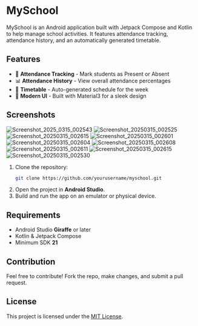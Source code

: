 # MySchool

MySchool is an Android application built with Jetpack Compose and Kotlin to help manage school activities. It features attendance tracking, attendance history, and an automatically generated timetable.

## Features

- 📌 **Attendance Tracking** - Mark students as Present or Absent
- 📊 **Attendance History** - View overall attendance percentages
- 📅 **Timetable** - Auto-generated schedule for the week
- 🎨 **Modern UI** - Built with Material3 for a sleek design

## Screenshots


![Screenshot_2025_0315_002543](https://github.com/user-attachments/assets/69137b05-a174-40a8-9d91-72e66d1ae820)
![Screenshot_20250315_002525](https://github.com/user-attachments/assets/1372f2d5-30e1-4372-b475-37f8917bcdb8)
![Screenshot_20250315_002615](https://github.com/user-attachments/assets/55db8422-05ec-4913-be2d-48f4249dfe2d)
![Screenshot_20250315_002601](https://github.com/user-attachments/assets/a7d66eeb-9daf-45e1-8d89-2be4636f9193)
![Screenshot_20250315_002604](https://github.com/user-attachments/assets/7627ca74-a7ae-43d3-adbd-b19b02b2ff80)
![Screenshot_20250315_002608](https://github.com/user-attachments/assets/6dc17824-017d-46e7-bd53-1a011c24e057)
![Screenshot_20250315_002611](https://github.com/user-attachments/assets/3f93fd9e-f893-41c0-9b48-4d829ba54f5c)
![Screenshot_20250315_002615](https://github.com/user-attachments/assets/75b7a780-f038-4ba7-a643-a5fbccd15233)
![Screenshot_20250315_002530](https://github.com/user-attachments/assets/f5812f9a-aacf-44fe-93d5-8f2aba08c983)


1. Clone the repository:
   ```sh
   git clone https://github.com/yourusername/myschool.git
   ```
2. Open the project in **Android Studio**.
3. Build and run the app on an emulator or physical device.

## Requirements

- Android Studio **Giraffe** or later
- Kotlin & Jetpack Compose
- Minimum SDK **21**

## Contribution

Feel free to contribute! Fork the repo, make changes, and submit a pull request.

## License

This project is licensed under the [MIT License](LICENSE).

